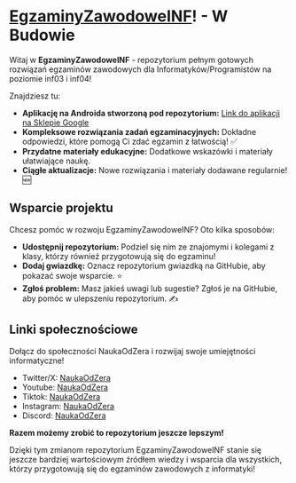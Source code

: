 # [EgzaminyZawodoweINF](https://github.com/PumaYT22)! - W Budowie

Witaj w **EgzaminyZawodoweINF** - repozytorium pełnym gotowych rozwiązań egzaminów zawodowych dla Informatyków/Programistów na poziomie inf03 i inf04! 

Znajdziesz tu:
* **Aplikację na Androida stworzoną pod repozytorium:** [Link do aplikacji na Sklepie Google](https://play.google.com/store/apps/details?id=pl.jakubguzda.egzaminyzawodoweinf)
* **Kompleksowe rozwiązania zadań egzaminacyjnych:** Dokładne odpowiedzi, które pomogą Ci zdać egzamin z łatwością! ✅
* **Przydatne materiały edukacyjne:** Dodatkowe wskazówki i materiały ułatwiające naukę.
* **Ciągłe aktualizacje:** Nowe rozwiązania i materiały dodawane regularnie! 🆕

## Wsparcie projektu

Chcesz pomóc w rozwoju EgzaminyZawodoweINF? Oto kilka sposobów:

* **Udostępnij repozytorium:** Podziel się nim ze znajomymi i kolegami z klasy, którzy również przygotowują się do egzaminu!
* **Dodaj gwiazdkę:** Oznacz repozytorium gwiazdką na GitHubie, aby pokazać swoje wsparcie. ⭐
* **Zgłoś problem:** Masz jakieś uwagi lub sugestie? Zgłoś je na GitHubie, aby pomóc w ulepszeniu repozytorium. ✍️

## Linki społecznościowe

Dołącz do społeczności NaukaOdZera i rozwijaj swoje umiejętności informatyczne!

- Twitter/X: [NaukaOdZera](https://x.com/NaukaOdZera)
- Youtube: [NaukaOdZera](https://www.youtube.com/@NaukaOdZera)
- Tiktok: [NaukaOdZera](https://www.tiktok.com/@naukaodzera)
- Instagram: [NaukaOdZera](https://www.instagram.com/naukaodzera/)
- Discord: [NaukaOdZera](https://discord.gg/3VtcKBNA3s)

**Razem możemy zrobić to repozytorium jeszcze lepszym!**

Dzięki tym zmianom repozytorium EgzaminyZawodoweINF stanie się jeszcze bardziej wartościowym źródłem wiedzy i wsparcia dla wszystkich, którzy przygotowują się do egzaminów zawodowych z informatyki!

